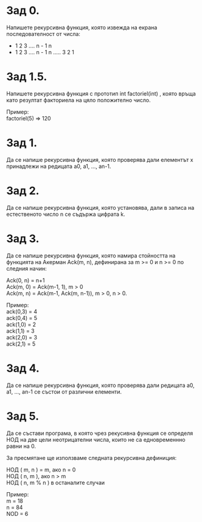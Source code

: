 # Зад 0.
Напишете рекурсивна функция, която извежда на екрана последователност от числа:

- 1 2 3 .... n - 1 n
- 1 2 3 .... n - 1 n ..... 3 2 1

# Зад 1.5.
Напишете рекурсивна функция с прототип int factoriel(int) , която връща като резултат факториела на цяло положително число.

Пример:  
factoriel(5) => 120

# Зад 1.
Да се напише рекурсивна функция, която проверява дали елементът x принадлежи на редицата a0, a1, ..., an-1.

# Зад 2.
Да се напише рекурсивна функция, която установява, дали в записа на естественото число n се съдържа цифрата k.

# Зад 3.
Да се напише рекурсивна функция, която намира стойността на функцията на Акерман Ack(m, n), дефинирана за m >= 0 и n >= 0 по следния начин:  

Ack(0, n) = n+1  
Ack(m, 0) = Ack(m-1, 1), m > 0  
Ack(m, n) = Ack(m-1, Ack(m, n-1)), m > 0, n > 0.  

Пример:  
ack(0,3) = 4  
ack(0,4) = 5  
ack(1,0) = 2  
ack(1,1) = 3  
ack(2,0) = 3  
ack(2,1) = 5  

# Зад 4.
Да се напише рекурсивна функция, която проверява дали редицата a0, a1, ..., an-1 се състои от различни елементи.

# Зад 5.
Да се състави програма, в която чрез рекусивна функция се определя НОД на две цели неотрицателни числа, които не са едновременнно равни на 0.

За пресмятане ще използваме следната рекурсивна дефиниция:

НОД ( m, n ) = m, ако n = 0  
НОД ( n, m ), ако n > m  
НОД ( n, m % n ) в останалите случаи  

Пример:  
m = 18  
n = 84  
NOD = 6
